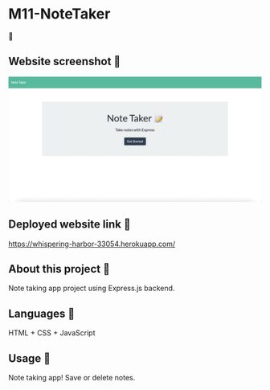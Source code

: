 # M11-NoteTaker

📝

## Website screenshot 📸

![Website screenshot](./images/screenshot.png)

## Deployed website link 🤖

https://whispering-harbor-33054.herokuapp.com/

## About this project 🐊

Note taking app project using Express.js backend. 

## Languages 💬
HTML + CSS + JavaScript

## Usage 🐗

Note taking app! Save or delete notes. 
